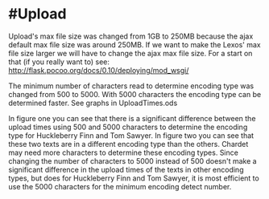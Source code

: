 #Upload
========
Upload's max file size was changed from 1GB to 250MB because the ajax default max file size was around 250MB.
If we want to make the Lexos' max file size larger we will have to change the ajax max file size.
 For a start on that (if you really want to) see: http://flask.pocoo.org/docs/0.10/deploying/mod_wsgi/
 
The minimum number of characters read to determine encoding type was changed from 500 to 5000. 
With 5000 characters the encoding type can be determined faster. See graphs in UploadTimes.ods

In figure one you can see that there is a significant difference between the upload times using 500 and 5000 characters to determine the encoding type for Huckleberry Finn and Tom Sawyer. 
In figure two you can see that these two texts are in a different encoding type than the others. Chardet may need more characters to determine these encoding types.
Since changing the number of characters to 5000 instead of 500 doesn't make a significant difference in the upload times of the texts in other encoding types, but does for Huckleberry Finn and Tom Sawyer, it is most efficient to use the 5000 characters for the minimum encoding detect number.
